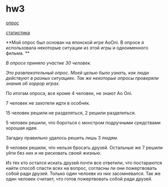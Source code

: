 # hw3
[опрос](https://docs.google.com/forms/d/1zSCW2qpSCQdLyi5_BqxgZsWF79kQg6VgBVOkS4z4Lik/edit)

[статистика](https://docs.google.com/spreadsheets/d/1H28HXTZe3u1DUDZQljgWlm_p1kINBYe9uTBR2FTG2r8/edit#gid=994780287)

**Мой опрос был основан на японской игре AoOni. В опросе я использовала некоторые ситуации из этой игры и одноименного фильма. **

*В опросе приняло участие 30 человек.*

*Это развлекательный опрос. Моей целью было узнать, как люди действуют в разных ситуациях. Так же некоторые опросы проверяли знания об хоррор играх.*

По итогам опроса, все кроме 4 человек, не знают Ao Oni.

7 человек не захотели идти в особняк. 

15 человек решили не разделяться, 2 решили разделиться.

5 человек решили, что бороться с монстром подручными средствами хорошая идея.

Загадку правильно удалось решить лишь 3 людям.

9 человек решили, что нельзя бросать друзей. Остальные же 7 решили уйти без них и не рисковать своей жизнью. 

Из тех кто остался искать друзей почти все ответили, что постараются найти способ спасти всех на вопрос, согласны ли они пожертвовать собой ради друзей. Только один челоевк из них засомневался. Так же один человек считает, что готов пожертвовать собой ради друзей.

